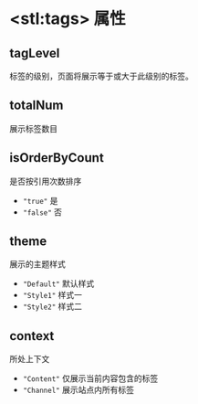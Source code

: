 # &lt;stl:tags&gt; 属性

## tagLevel

标签的级别，页面将展示等于或大于此级别的标签。

## totalNum

展示标签数目

## isOrderByCount

是否按引用次数排序

- `"true"` 是
- `"false"` 否

## theme

展示的主题样式

- `"Default"` 默认样式
- `"Style1"` 样式一
- `"Style2"` 样式二

## context

所处上下文

- `"Content"` 仅展示当前内容包含的标签
- `"Channel"` 展示站点内所有标签
